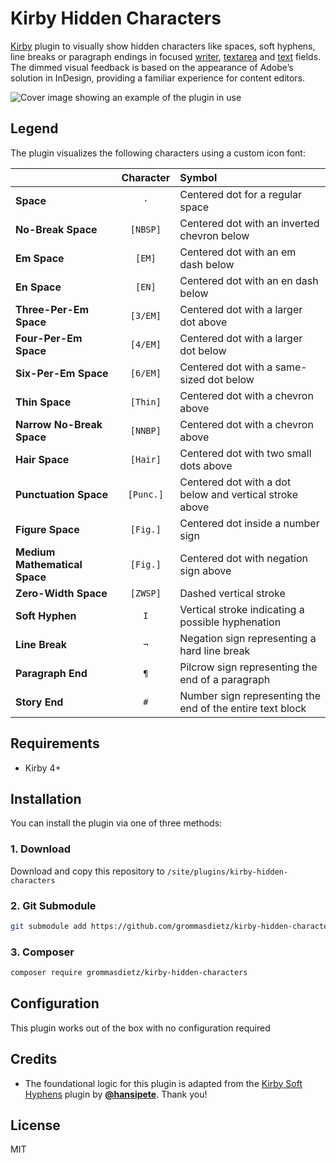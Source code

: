 # Kirby Hidden Characters

[Kirby](https://getkirby.com) plugin to visually show hidden characters like spaces, soft hyphens, line breaks or paragraph endings in focused [writer](https://getkirby.com/docs/reference/panel/fields/writer), [textarea](https://getkirby.com/docs/reference/panel/fields/textarea) and [text](https://getkirby.com/docs/reference/panel/fields/text) fields. The dimmed visual feedback is based on the appearance of Adobe’s solution in InDesign, providing a familiar experience for content editors.

![Cover image showing an example of the plugin in use](https://github.com/user-attachments/assets/27f553c1-e827-44e5-b538-7ba3a2a82b0d)

## Legend

The plugin visualizes the following characters using a custom icon font:

| ­                             | Character | Symbol                                                    |
| :---------------------------- | :-------: | :-------------------------------------------------------- |
| **Space**                     |    `·`    | Centered dot for a regular space                          |
| **No-Break Space**            | `[NBSP]`  | Centered dot with an inverted chevron below               |
| **Em Space**                  |  `[EM]`   | Centered dot with an em dash below                        |
| **En Space**                  |  `[EN]`   | Centered dot with an en dash below                        |
| **Three-Per-Em Space**        | `[3/EM]`  | Centered dot with a larger dot above                      |
| **Four-Per-Em Space**         | `[4/EM]`  | Centered dot with a larger dot below                      |
| **Six-Per-Em Space**          | `[6/EM]`  | Centered dot with a same-sized dot below                  |
| **Thin Space**                | `[Thin]`  | Centered dot with a chevron above                         |
| **Narrow No-Break Space**     | `[NNBP]`  | Centered dot with a chevron above                         |
| **Hair Space**                | `[Hair]`  | Centered dot with two small dots above                    |
| **Punctuation Space**         | `[Punc.]` | Centered dot with a dot below and vertical stroke above   |
| **Figure Space**              | `[Fig.]`  | Centered dot inside a number sign                         |
| **Medium Mathematical Space** | `[Fig.]`  | Centered dot with negation sign above                     |
| **Zero-Width Space**          | `[ZWSP]`  | Dashed vertical stroke                                    |
| **Soft Hyphen**               |    `I`    | Vertical stroke indicating a possible hyphenation         |
| **Line Break**                |    `¬`    | Negation sign representing a hard line break              |
| **Paragraph End**             |    `¶`    | Pilcrow sign representing the end of a paragraph          |
| **Story End**                 |    `#`    | Number sign representing the end of the entire text block |

## Requirements

- Kirby 4+

## Installation

You can install the plugin via one of three methods:

### 1. Download

Download and copy this repository to `/site/plugins/kirby-hidden-characters`

### 2. Git Submodule

```bash
git submodule add https://github.com/grommasdietz/kirby-hidden-characters.git site/plugins/kirby-hidden-characters
```

### 3. Composer

```bash
composer require grommasdietz/kirby-hidden-characters
```

## Configuration

This plugin works out of the box with no configuration required

## Credits

- The foundational logic for this plugin is adapted from the [Kirby Soft Hyphens](https://github.com/hansipete/kirby-soft-hyphens) plugin by [**@hansipete**](https://github.com/hansipete). Thank you!

## License

MIT

